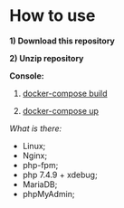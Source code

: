 # How to use

**1) Download this repository**

**2) Unzip repository**

**Console:**

1) [docker-compose build](https://docs.docker.com/compose/reference/build/ "What is docker-compose build")

2) [docker-compose up](https://docs.docker.com/compose/reference/up/ "What is docker-compose up")


*What is there:* 

- Linux;
- Nginx;
- php-fpm;
- php 7.4.9 + xdebug;
- MariaDB;
- phpMyAdmin;
